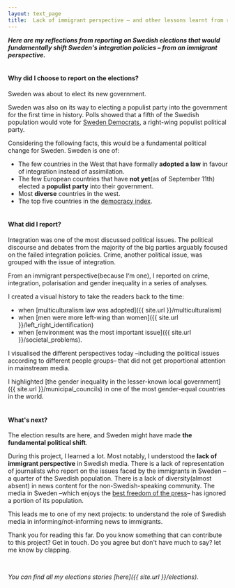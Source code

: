 ```yaml
---
layout: text_page
title:  Lack of immigrant perspective – and other lessons learnt from reporting on Swedish elections
---
```


**_Here are my reflections from reporting on Swedish elections that would fundamentally shift Sweden's integration policies – from an immigrant perspective._**
<br><br>

#### Why did I choose to report on the elections?

Sweden was about to elect its new government.

Sweden was also on its way to electing a populist party into the government for the first time in history. Polls showed that a fifth of the Swedish population would vote for [Sweden Democrats](https://en.wikipedia.org/wiki/Sweden_Democrats), a right-wing populist political party.

Considering the following facts, this would be a fundamental political change for Sweden. Sweden is one of:
* The few countries in the West that have formally **adopted a law** in favour of integration instead of assimilation.
* The few European countries that have **not yet**(as of September 11th) elected a **populist party** into their government.
* Most **diverse** countries in the west.
* The top five countries in the [democracy index](https://en.wikipedia.org/wiki/Democracy_Index).
<br><br>

#### What did I report?

Integration was one of the most discussed political issues. The political discourse and debates from the majority of the big parties arguably focused on the failed integration policies. Crime, another political issue, was grouped with the issue of integration.

From an immigrant perspective(because I‘m one), I reported on crime, integration, polarisation and gender inequality in a series of analyses.

I created a visual history to take the readers back to the time:
* when [multiculturalism law was adopted]({{ site.url }}/multiculturalism)
* when [men were more left-wing than women]({{ site.url }}/left_right_identification)
* when [environment was the most important issue]({{ site.url }}/societal_problems).

I visualised the different perspectives today –including the political issues according to different people groups– that did not get proportional attention in mainstream media.

I highlighted [the gender inequality in the lesser-known local government]({{ site.url }}/municipal_councils) in one of the most gender-equal countries in the world.
<br><br>

#### What's next?

The election results are here, and Sweden might have made **the fundamental political shift**.

During this project, I learned a lot. Most notably, I understood the **lack of immigrant perspective** in Swedish media. There is a lack of representation of journalists who report on the issues faced by the immigrants in Sweden – a quarter of the Swedish population. There is a lack of diversity(almost absent) in news content for the non-Swedish-speaking community. The media in Sweden –which enjoys the [best freedom of the press](https://rsf.org/en/index)– has ignored a portion of its population.

This leads me to one of my next projects: to understand the role of Swedish media in informing/not-informing news to immigrants.

Thank you for reading this far. Do you know something that can contribute to this project? Get in touch. Do you agree but don't have much to say? let me know by clapping.

<div>
<applause-button url="{{ site.url }}{{ page.dir }}{{ page.name }}" multiclap="true"
    style="width: 44px; height: 44px;" />
</div><Br>

*You can find all my elections stories [here]({{ site.url }}/elections).*
